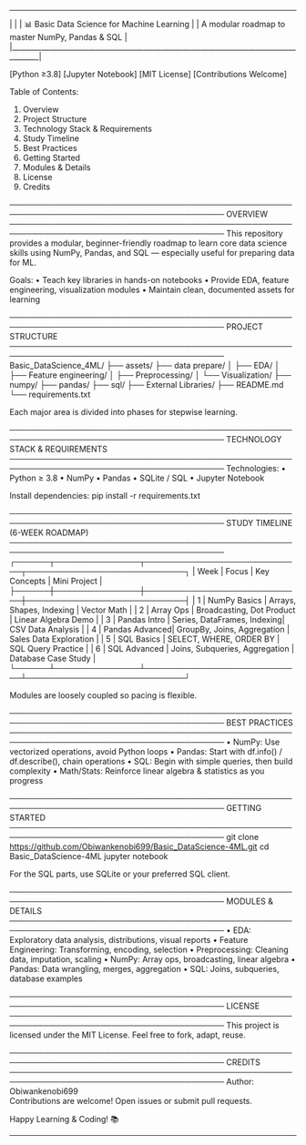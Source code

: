  ______________________________________________________________________________________
|                                                                                      |
| 📊 Basic Data Science for Machine Learning                                           |
| A modular roadmap to master NumPy, Pandas & SQL                                     |
|______________________________________________________________________________________|

[Python ≥3.8] [Jupyter Notebook] [MIT License] [Contributions Welcome]

Table of Contents:
 1. Overview
 2. Project Structure
 3. Technology Stack & Requirements
 4. Study Timeline
 5. Best Practices
 6. Getting Started
 7. Modules & Details
 8. License
 9. Credits

────────────────────────────────────────────────────────────────────────────────────────
OVERVIEW
────────────────────────────────────────────────────────────────────────────────────────
This repository provides a modular, beginner-friendly roadmap to learn core data science
skills using NumPy, Pandas, and SQL — especially useful for preparing data for ML.

Goals:
 • Teach key libraries in hands-on notebooks
 • Provide EDA, feature engineering, visualization modules
 • Maintain clean, documented assets for learning

────────────────────────────────────────────────────────────────────────────────────────
PROJECT STRUCTURE
────────────────────────────────────────────────────────────────────────────────────────
Basic_DataScience_4ML/
├── assets/
├── data prepare/
│   ├── EDA/
│   ├── Feature engineering/
│   ├── Preprocessing/
│   └── Visualization/
├── numpy/
├── pandas/
├── sql/
├── External Libraries/
├── README.md
└── requirements.txt

Each major area is divided into phases for stepwise learning.

────────────────────────────────────────────────────────────────────────────────────────
TECHNOLOGY STACK & REQUIREMENTS
────────────────────────────────────────────────────────────────────────────────────────
Technologies:
 • Python ≥ 3.8
 • NumPy
 • Pandas
 • SQLite / SQL
 • Jupyter Notebook

Install dependencies:
    pip install -r requirements.txt

────────────────────────────────────────────────────────────────────────────────────────
STUDY TIMELINE (6-WEEK ROADMAP)
────────────────────────────────────────────────────────────────────────────────────────
┌──────┬───────────────┬────────────────────────────┬────────────────────────────┐
| Week | Focus         | Key Concepts               | Mini Project                 |
├──────┼───────────────┼────────────────────────────┼────────────────────────────┤
| 1    | NumPy Basics   | Arrays, Shapes, Indexing    | Vector Math                  |
| 2    | Array Ops      | Broadcasting, Dot Product   | Linear Algebra Demo          |
| 3    | Pandas Intro   | Series, DataFrames, Indexing| CSV Data Analysis            |
| 4    | Pandas Advanced| GroupBy, Joins, Aggregation | Sales Data Exploration       |
| 5    | SQL Basics     | SELECT, WHERE, ORDER BY     | SQL Query Practice           |
| 6    | SQL Advanced   | Joins, Subqueries, Aggregation | Database Case Study      |
└──────┴───────────────┴────────────────────────────┴────────────────────────────┘

Modules are loosely coupled so pacing is flexible.

────────────────────────────────────────────────────────────────────────────────────────
BEST PRACTICES
────────────────────────────────────────────────────────────────────────────────────────
 • NumPy: Use vectorized operations, avoid Python loops
 • Pandas: Start with df.info() / df.describe(), chain operations
 • SQL: Begin with simple queries, then build complexity
 • Math/Stats: Reinforce linear algebra & statistics as you progress

────────────────────────────────────────────────────────────────────────────────────────
GETTING STARTED
────────────────────────────────────────────────────────────────────────────────────────
    git clone https://github.com/Obiwankenobi699/Basic_DataScience-4ML.git
    cd Basic_DataScience-4ML
    jupyter notebook

For the SQL parts, use SQLite or your preferred SQL client.

────────────────────────────────────────────────────────────────────────────────────────
MODULES & DETAILS
────────────────────────────────────────────────────────────────────────────────────────
 • EDA: Exploratory data analysis, distributions, visual reports
 • Feature Engineering: Transforming, encoding, selection
 • Preprocessing: Cleaning data, imputation, scaling
 • NumPy: Array ops, broadcasting, linear algebra
 • Pandas: Data wrangling, merges, aggregation
 • SQL: Joins, subqueries, database examples

────────────────────────────────────────────────────────────────────────────────────────
LICENSE
────────────────────────────────────────────────────────────────────────────────────────
This project is licensed under the MIT License. Feel free to fork, adapt, reuse.

────────────────────────────────────────────────────────────────────────────────────────
CREDITS
────────────────────────────────────────────────────────────────────────────────────────
Author: Obiwankenobi699  
Contributions are welcome! Open issues or submit pull requests.

Happy Learning & Coding! 📚
_______________________________________________________________________________________
